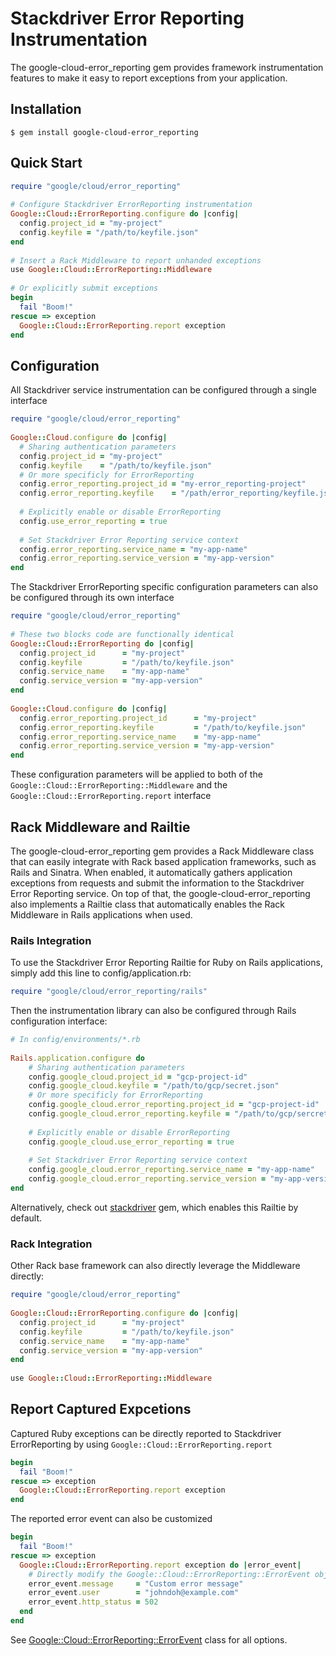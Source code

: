 # Stackdriver Error Reporting Instrumentation

The google-cloud-error_reporting gem provides framework instrumentation features
to make it easy to report exceptions from your application.

## Installation
```
$ gem install google-cloud-error_reporting
```

## Quick Start
```ruby
require "google/cloud/error_reporting"
 
# Configure Stackdriver ErrorReporting instrumentation
Google::Cloud::ErrorReporting.configure do |config|
  config.project_id = "my-project"
  config.keyfile = "/path/to/keyfile.json"
end
 
# Insert a Rack Middleware to report unhanded exceptions 
use Google::Cloud::ErrorReporting::Middleware
 
# Or explicitly submit exceptions
begin
  fail "Boom!"
rescue => exception
  Google::Cloud::ErrorReporting.report exception
end
```

## Configuration
All Stackdriver service instrumentation can be configured through a single interface
```ruby
require "google/cloud/error_reporting"
 
Google::Cloud.configure do |config|
  # Sharing authentication parameters
  config.project_id = "my-project"
  config.keyfile    = "/path/to/keyfile.json"
  # Or more specificly for ErrorReporting
  config.error_reporting.project_id = "my-error_reporting-project"
  config.error_reporting.keyfile    = "/path/error_reporting/keyfile.json"
  
  # Explicitly enable or disable ErrorReporting
  config.use_error_reporting = true
 
  # Set Stackdriver Error Reporting service context
  config.error_reporting.service_name = "my-app-name"
  config.error_reporting.service_version = "my-app-version"
end
```

The Stackdriver ErrorReporting specific configuration parameters can also be
configured through its own interface
```ruby
require "google/cloud/error_reporting"
 
# These two blocks code are functionally identical
Google::Cloud::ErrorReporting do |config|
  config.project_id      = "my-project"
  config.keyfile         = "/path/to/keyfile.json"
  config.service_name    = "my-app-name"
  config.service_version = "my-app-version"
end
 
Google::Cloud.configure do |config|
  config.error_reporting.project_id      = "my-project"
  config.error_reporting.keyfile         = "/path/to/keyfile.json"
  config.error_reporting.service_name    = "my-app-name"
  config.error_reporting.service_version = "my-app-version"
end
```
These configuration parameters will be applied to both of the `Google::Cloud::ErrorReporting::Middleware` and
the `Google::Cloud::ErrorReporting.report` interface

## Rack Middleware and Railtie
The google-cloud-error_reporting gem provides a Rack Middleware class that can easily integrate with Rack based application frameworks, such as Rails and Sinatra. When enabled, it automatically gathers application exceptions from requests and submit the information to the Stackdriver Error Reporting service. On top of that, the google-cloud-error_reporting also implements a Railtie class that automatically enables the Rack Middleware in Rails applications when used.

### Rails Integration

To use the Stackdriver Error Reporting Railtie for Ruby on Rails applications, simply add this line to config/application.rb:
```ruby
require "google/cloud/error_reporting/rails"
```
Then the instrumentation library can also be configured through Rails configuration interface:
```ruby
# In config/environments/*.rb
 
Rails.application.configure do
    # Sharing authentication parameters
    config.google_cloud.project_id = "gcp-project-id"
    config.google_cloud.keyfile = "/path/to/gcp/secret.json"
    # Or more specificly for ErrorReporting
    config.google_cloud.error_reporting.project_id = "gcp-project-id"
    config.google_cloud.error_reporting.keyfile = "/path/to/gcp/sercret.json"
     
    # Explicitly enable or disable ErrorReporting
    config.google_cloud.use_error_reporting = true
     
    # Set Stackdriver Error Reporting service context
    config.google_cloud.error_reporting.service_name = "my-app-name"
    config.google_cloud.error_reporting.service_version = "my-app-version"
end
```

Alternatively, check out [stackdriver](https://googlecloudplatform.github.io/google-cloud-ruby/#/docs/stackdriver) gem, which enables this Railtie by default.

### Rack Integration

Other Rack base framework can also directly leverage the Middleware directly:
```ruby
require "google/cloud/error_reporting"
 
Google::Cloud::ErrorReporting.configure do |config|
  config.project_id      = "my-project"
  config.keyfile         = "/path/to/keyfile.json"
  config.service_name    = "my-app-name"
  config.service_version = "my-app-version"
end
 
use Google::Cloud::ErrorReporting::Middleware
```

## Report Captured Expcetions
Captured Ruby exceptions can be directly reported to Stackdriver ErrorReporting
by using `Google::Cloud::ErrorReporting.report`
```ruby
begin
  fail "Boom!"
rescue => exception
  Google::Cloud::ErrorReporting.report exception
end
```

The reported error event can also be customized
```ruby
begin
  fail "Boom!"
rescue => exception
  Google::Cloud::ErrorReporting.report exception do |error_event|
    # Directly modify the Google::Cloud::ErrorReporting::ErrorEvent object before submission
    error_event.message     = "Custom error message"
    error_event.user        = "johndoh@example.com"
    error_event.http_status = 502
  end
end
```
See [Google::Cloud::ErrorReporting::ErrorEvent](https://googlecloudplatform.github.io/google-cloud-ruby/#/docs/google-cloud-error_reporting/v0.24.0/google/cloud/errorreporting/errorevent) 
class for all options.

